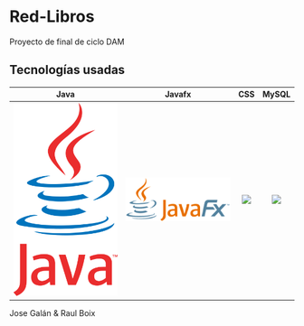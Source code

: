 # Red-Libros
Proyecto de final de ciclo DAM

## Tecnologías usadas
|      Java       |  Javafx   |                 CSS                  |          MySQL
|:-------------:|:------:|:--------------------------------------:|:--------------------------------------:|
<img src="Capturas/java_logo.png" width="200px"> | <img src="Capturas/javafx_logo.png" width="200px"> | <img src="Capturas/css_logo.png" width="200px"> | <img src="Capturas/mysql_logo.png" width="200px">

Jose Galán & Raul Boix 
